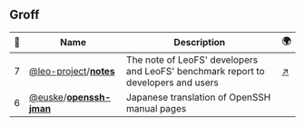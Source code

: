 ## Groff 

|:star2: | Name | Description | 🌍|
|---|---|---|---|
|7|[@leo-project](https://github.com/leo-project)/[**notes**](https://github.com/leo-project/notes)|The note of LeoFS' developers and LeoFS' benchmark report to developers and users|[:arrow_upper_right:](https://github.com/leo-project/leofs)|
|6|[@euske](https://github.com/euske)/[**openssh-jman**](https://github.com/euske/openssh-jman)|Japanese translation of OpenSSH manual pages||

